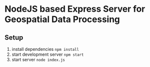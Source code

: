 # NodeJS based Express Server for Geospatial Data Processing

## Setup
1. install dependencies ```npm install```
2. start development server ```npm start```
3. start server ```node index.js```
